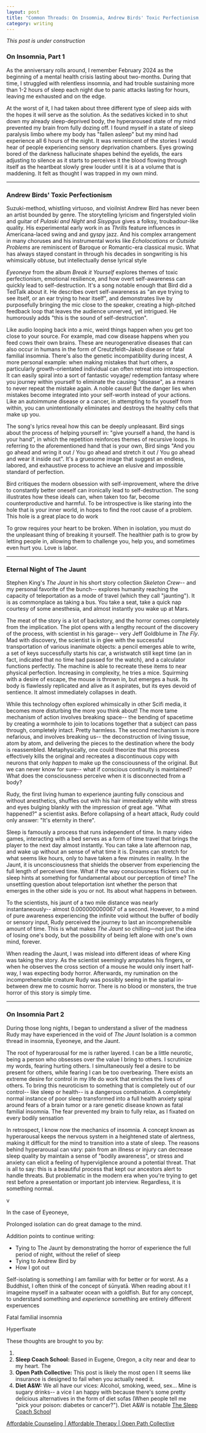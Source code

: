 ```yaml
---
layout: post
title: "Common Threads: On Insomnia, Andrew Birds' Toxic Perfectionism, and The Eternal Night of Stephen King's The Jaunt"
category: writing
---
```

*This post is under construction*

### On Insomnia, Part 1
As the anniversary rolls around, I remember February 2024 as the beginning of a mental health crisis lasting about two-months. During that time, I struggled with relentless insomnia, and had trouble sustaining more than 1-2 hours of sleep each night due to panic attacks lasting for hours, leaving me exhausted and on the edge.

At the worst of it, I had taken about three different type of sleep aids with the hopes it will serve as the solution. As the sedatives kicked in to shut down my already sleep-deprived body, the hyperaroused state of my mind prevented my brain from fully dozing off. I found myself in a state of sleep paralysis limbo where my body has "fallen asleep" but my mind had experience all 6 hours of the night. It was reminiscent of the stories I would hear of people experiencing sensory deprivation chambers. Eyes growing bored of the darkness hallucinate shapes behind the eyelids, the ears adjusting to silence as it starts to perceives it the blood flowing through itself as the heartbeat slowly grew louder until it is at a volume that is maddening. It felt as thought I was trapped in my own mind.

---
### Andrew Birds' Toxic Perfectionism
Suzuki-method, whistling virtuoso, and vioilnist Andrew Bird has never been an artist bounded by genre. The storytelling lyricism and fingerstyled violin and guitar of *Pulaski and Night* and *Sisypgus* gives a folksy, troubadour-like quality. His experimental early work in as *Thrills* feature influences in Americana-laced swing and and gyspy jazz. And his complex arrangement in many choruses and his instrumental works like *Echolocations* or *Outside Problems* are reminiscent of Baroque or Romantic-era classical music. What has always stayed constant in through his decades in songwriting is his whimsically obtuse, but intellectually dense lyrical style

*Eyeoneye* from the album *Break it Yourself* explores themes of toxic perfectionism, emotional resilience, and how overt self-awareness can quickly lead to self-destruction. It's a song notable enough that Bird did a TedTalk about it. He describes overt self-awareness as "an eye trying to see itself, or an ear trying to hear itself", and demonstrates live by purposefully bringing the mic close to the speaker, creating a high-pitched feedback loop that leaves the audience unnerved, yet intrigued. He humorously adds "this is the sound of self-destruction".

Like audio looping back into a mic, weird things happen when you get too close to your source. For example, mad cow disease happens when you feed cows their own brains. These are neurogenerative diseases that can also occur in humans in the form of Creutzfeldt–Jakob disease or fatal familial insomnia. There's also the genetic incompatibility during incest, A more personal example: when making mistakes that hurt others, a particularly growth-orientated individual can often retreat into introspection. It can easily spiral into a sort of fantastic voyage/ redemption fantasy where you journey within yourself to eliminate the causing "disease", as a means to never repeat the mistake again. A noble cause! But the danger lies when mistakes become integrated into your self-worth instead of your actions. Like an autoimmune disease or a cancer, in attempting to fix youself from within, you can unintentionally eliminates and destroys the healthy cells that make up you.

The song's lyrics reveal how this can be deeply unpleasant. Bird sings about the process of helping yourself in: "give yourself a hand, the hand is your hand", in which the repetition reinforces themes of recursive loops. In referring to the aforementioned hand that is your own, Bird sings "And you go ahead and wring it out / You go ahead and stretch it out / You go ahead and wear it inside out". It's a gruesome image that suggest an endless, labored, and exhaustive process to achieve an elusive and impossible standard of perfection.

Bird critiques the modern obsession with self-improvement, where the drive to constantly better oneself can ironically lead to self-destruction. The song illustrates how these ideals can, when taken too far, become counterproductive and harmful. To be introspective is like staring into the hole that is your inner world, in hopes to find the root cause of a problem. This hole is a great place to do work

To grow requires your heart to be broken. When in isolation, you must do the unpleasant thing of breaking it yourself. The healthier path is to grow by letting people in, allowing them to challenge you, help you, and sometimes even hurt you. Love is labor.

---
### Eternal Night of The Jaunt
 Stephen King's *The Jaunt* in his short story collection *Skeleton Crew*-- and my personal favorite of the bunch-- explores humanity reaching the capacity of teleportation as a mode of travel (which they call "jaunting"). It is as commonplace as taking a bus. You take a seat, take a quick nap courtesy of some anesthesia, and almost instantly you wake up at Mars.

The meat of the story is a lot of backstory, and the horror comes completely from the implication. The plot opens with a lengthy recount of the discovery of the process, with scientist in his garage-- very Jeff Goldblume in *The Fly*. Mad with discovery, the scientist is in glee with the successful transportation of various inanimate objects: a pencil emerges able to write, a set of keys successfully starts his car, a wristwatch still kept time (an in fact, indicated that no time had passed for the watch), and a calculator functions perfectly. The machine is able to recreate these items to near physical perfection. Increasing in complexity, he tries a mice. Squirming with a desire of escape, the mouse is thrown in, but emerges a husk. Its body is flawlessly replicated and alive as it aspirates, but its eyes devoid of sentience. It almost immediately collapses in death.

While this technology often explored whimsically in other Scifi media, it becomes more disturbing the more you think about! The more tame mechanism of action involves breaking space-- the bending of spacetime  by creating a wormhole to join to locations together that a subject can pass through, completely intact. Pretty harmless. The second mechanism is more nefarious, and involves breaking us-- the deconstruction of living tissue, atom by atom, and delivering the pieces to the destination where the body is reassembled. Metaphysically, one could theorize that this process effectively kills the original and recreates a discontinuous copy with neurons that only *happen* to make up the consciousness of the original. But we can never know for sure-- what if conscious continuity is maintained? What does the consciousness perceive when it is disconnected from a body? 

Rudy, the first living human to experience jaunting fully conscious and without anesthetics, shuffles out with his hair immediately white with stress and eyes bulging blankly with the impression of great age. "What happened?" a scientist asks. Before collapsing of a heart attack, Rudy could only answer: "It's eternity in there". 

Sleep is famously a process that runs independent of time. In many video games, interacting with a bed serves as a form of time travel that brings the player to the next day almost instantly. You can take a late afternoon nap, and wake up without an sense of what time it is. Dreams can stretch for what seems like hours, only to have taken a few minutes in reality. In the Jaunt, it is unconsciousness that shields the observer from experiencing the full length of perceived time. What if the way consciousness flickers out in sleep hints at something for fundamental about our perception of time? The unsettling question about teleportation isnt whether the person that emerges in the other side is you or not. Its about what happens in between.

To the scientists, his jaunt of a two mile distance was nearly instantaneously-- almost 0.000000000067 of a second. However, to a mind of pure awareness experiencing the infinite void without the buffer of bodily or sensory input, Rudy perceived the journey to last an incomprehensible amount of time. This is what makes _The Jaunt_ so chilling—not just the idea of losing one's body, but the possibility of being left alone with one's own mind, forever.

When reading the Jaunt, I was mislead into different ideas of where King was taking the story. As the scientist seemingly amputates his fingers, or when he observes the cross section of a mouse he would only insert half-way, I was expecting body horror. Afterwards, my rumination on the incomprehensible creature Rudy was possibly seeing in the spatial in-between drew me to cosmic horror. There is no blood or monsters, the true horror of this story is simply time. 

---
### On Insomnia Part 2

During those long nights, I began to understand a sliver of the madness Rudy may have experienced in the void of *The Jaunt*
Isolation is a common thread in insomnia, Eyeoneye, and the Jaunt.


The root of hyperarousal for me is rather layered. I can be a little neurotic, being a person who obsesses over the value I bring to others. I scrutinize my words, fearing hurting others. I simultaneously feel a desire to be present for others, while fearing I can be too overbearing. There exists an extreme desire for control in my life do work that enriches the lives of others. To bring this neuroticism to something that is completely out of our control-- like sleep or health-- is a dangerous combination. A completely normal instance of poor sleep transformed into a full health anxiety spiral around fears of a brain tumor or a rare genetic disease known as fatal familial insomnia. The fear prevented my brain to fully relax, as I fixated on every bodily sensation

In retrospect, I know now the mechanics of insomnia. A concept known as hyperarousal keeps the nervous system in a heightened state of alertness, making it difficult for the mind to transition into a state of sleep. The reasons behind hyperarousal can vary: pain from an illness or injury can decrease sleep quality by maintain a sense of "bodily awareness", or stress and anxiety can elicit a feeling of hypervigilence around a potential threat. That is all to say: this is a beautiful process that kept our ancestors alert to handle threats. But problematic in the modern era when you're trying to get rest before a presentation or important job interview. Regardless, it is something normal.

v

In the case of Eyeoneye,





Prolonged isolation can do great damage to the mind.

Addition points to continue writing:


- Tying to The Jaunt by demonstrating the horror of experience the full period of night, without the relief of sleep
- Tying to Andrew Bird by 
- How I got out



Self-isolating is something I am familiar with for better or for worst. As a Buddhist, I often think of the concept of śūnyatā. When reading about it I imageine myself in a saltwater ocean with a goldfish.  But for any concept, to understand something and *experience* something are entirely different experuences

Fatal familial insomnia

Hyperfixate

These thoughts are brought to you by:

1. 
2. **Sleep Coach School:** Based in Eugene, Oregon, a city near and dear to my heart. The
3. **Open Path Collective:** This post is likely the most open I  It seems like insurance is designed to fail when you actually need it.
4. **Diet A&W:** We all have our vices: Alcohol, smoking, weed, sex... Mine is sugary drinks-- a vice I an happy with because there's some pretty delicious alternatives in the form of diet sofas (When people tell me "pick your poison: diabetes or cancer?"). Diet A&W is notable
[The Sleep Coach School](https://m.youtube.com/@thesleepcoachschool8192)

[Affordable Counseling | Affordable Therapy | Open Path Collective](https://openpathcollective.org)